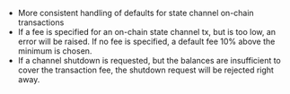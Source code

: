 * More consistent handling of defaults for state channel on-chain transactions
* If a fee is specified for an on-chain state channel tx, but is too low, an error will be raised. If no fee is specified, a default fee 10% above the minimum is chosen.
* If a channel shutdown is requested, but the balances are insufficient to cover the transaction fee, the shutdown request will be rejected right away.
